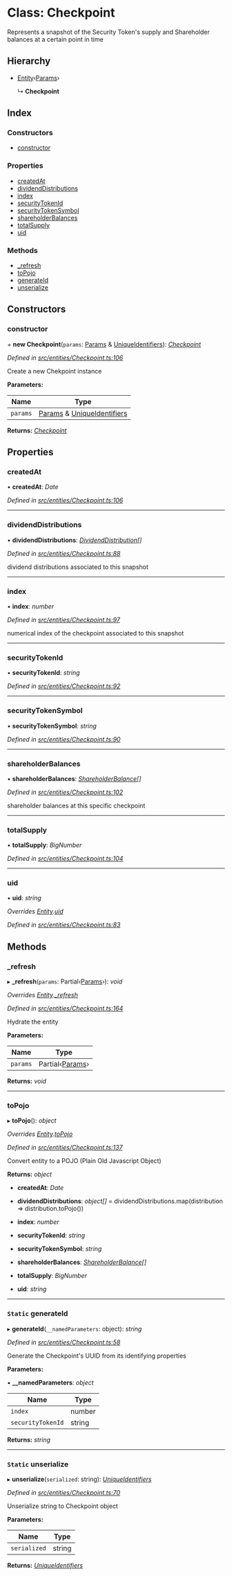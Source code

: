 # Class: Checkpoint

Represents a snapshot of the Security Token's supply and Shareholder balances at a certain point in time

## Hierarchy

- [Entity](_entities_entity_.entity.md)‹[Params](../interfaces/_entities_checkpoint_.params.md)›

  ↳ **Checkpoint**

## Index

### Constructors

- [constructor](_entities_checkpoint_.checkpoint.md#constructor)

### Properties

- [createdAt](_entities_checkpoint_.checkpoint.md#createdat)
- [dividendDistributions](_entities_checkpoint_.checkpoint.md#dividenddistributions)
- [index](_entities_checkpoint_.checkpoint.md#index)
- [securityTokenId](_entities_checkpoint_.checkpoint.md#securitytokenid)
- [securityTokenSymbol](_entities_checkpoint_.checkpoint.md#securitytokensymbol)
- [shareholderBalances](_entities_checkpoint_.checkpoint.md#shareholderbalances)
- [totalSupply](_entities_checkpoint_.checkpoint.md#totalsupply)
- [uid](_entities_checkpoint_.checkpoint.md#uid)

### Methods

- [\_refresh](_entities_checkpoint_.checkpoint.md#_refresh)
- [toPojo](_entities_checkpoint_.checkpoint.md#topojo)
- [generateId](_entities_checkpoint_.checkpoint.md#static-generateid)
- [unserialize](_entities_checkpoint_.checkpoint.md#static-unserialize)

## Constructors

### constructor

\+ **new Checkpoint**(`params`: [Params](../interfaces/_entities_checkpoint_.params.md) & [UniqueIdentifiers](../interfaces/_entities_checkpoint_.uniqueidentifiers.md)): _[Checkpoint](_entities_checkpoint_.checkpoint.md)_

_Defined in [src/entities/Checkpoint.ts:106](https://github.com/PolymathNetwork/polymath-sdk/blob/d34930f/src/entities/Checkpoint.ts#L106)_

Create a new Chekpoint instance

**Parameters:**

| Name     | Type                                                                                                                                    |
| -------- | --------------------------------------------------------------------------------------------------------------------------------------- |
| `params` | [Params](../interfaces/_entities_checkpoint_.params.md) & [UniqueIdentifiers](../interfaces/_entities_checkpoint_.uniqueidentifiers.md) |

**Returns:** _[Checkpoint](_entities_checkpoint_.checkpoint.md)_

## Properties

### createdAt

• **createdAt**: _Date_

_Defined in [src/entities/Checkpoint.ts:106](https://github.com/PolymathNetwork/polymath-sdk/blob/d34930f/src/entities/Checkpoint.ts#L106)_

---

### dividendDistributions

• **dividendDistributions**: _[DividendDistribution](_entities_dividenddistribution_.dividenddistribution.md)[]_

_Defined in [src/entities/Checkpoint.ts:88](https://github.com/PolymathNetwork/polymath-sdk/blob/d34930f/src/entities/Checkpoint.ts#L88)_

dividend distributions associated to this snapshot

---

### index

• **index**: _number_

_Defined in [src/entities/Checkpoint.ts:97](https://github.com/PolymathNetwork/polymath-sdk/blob/d34930f/src/entities/Checkpoint.ts#L97)_

numerical index of the checkpoint associated to this snapshot

---

### securityTokenId

• **securityTokenId**: _string_

_Defined in [src/entities/Checkpoint.ts:92](https://github.com/PolymathNetwork/polymath-sdk/blob/d34930f/src/entities/Checkpoint.ts#L92)_

---

### securityTokenSymbol

• **securityTokenSymbol**: _string_

_Defined in [src/entities/Checkpoint.ts:90](https://github.com/PolymathNetwork/polymath-sdk/blob/d34930f/src/entities/Checkpoint.ts#L90)_

---

### shareholderBalances

• **shareholderBalances**: _[ShareholderBalance](../interfaces/_types_index_.shareholderbalance.md)[]_

_Defined in [src/entities/Checkpoint.ts:102](https://github.com/PolymathNetwork/polymath-sdk/blob/d34930f/src/entities/Checkpoint.ts#L102)_

shareholder balances at this specific checkpoint

---

### totalSupply

• **totalSupply**: _BigNumber_

_Defined in [src/entities/Checkpoint.ts:104](https://github.com/PolymathNetwork/polymath-sdk/blob/d34930f/src/entities/Checkpoint.ts#L104)_

---

### uid

• **uid**: _string_

_Overrides [Entity](_entities_entity_.entity.md).[uid](_entities_entity_.entity.md#abstract-uid)_

_Defined in [src/entities/Checkpoint.ts:83](https://github.com/PolymathNetwork/polymath-sdk/blob/d34930f/src/entities/Checkpoint.ts#L83)_

## Methods

### \_refresh

▸ **\_refresh**(`params`: Partial‹[Params](../interfaces/_entities_checkpoint_.params.md)›): _void_

_Overrides [Entity](_entities_entity_.entity.md).[\_refresh](_entities_entity_.entity.md#abstract-_refresh)_

_Defined in [src/entities/Checkpoint.ts:164](https://github.com/PolymathNetwork/polymath-sdk/blob/d34930f/src/entities/Checkpoint.ts#L164)_

Hydrate the entity

**Parameters:**

| Name     | Type                                                             |
| -------- | ---------------------------------------------------------------- |
| `params` | Partial‹[Params](../interfaces/_entities_checkpoint_.params.md)› |

**Returns:** _void_

---

### toPojo

▸ **toPojo**(): _object_

_Overrides [Entity](_entities_entity_.entity.md).[toPojo](_entities_entity_.entity.md#abstract-topojo)_

_Defined in [src/entities/Checkpoint.ts:137](https://github.com/PolymathNetwork/polymath-sdk/blob/d34930f/src/entities/Checkpoint.ts#L137)_

Convert entity to a POJO (Plain Old Javascript Object)

**Returns:** _object_

- **createdAt**: _Date_

- **dividendDistributions**: _object[]_ = dividendDistributions.map(distribution => distribution.toPojo())

- **index**: _number_

- **securityTokenId**: _string_

- **securityTokenSymbol**: _string_

- **shareholderBalances**: _[ShareholderBalance](../interfaces/_types_index_.shareholderbalance.md)[]_

- **totalSupply**: _BigNumber_

- **uid**: _string_

---

### `Static` generateId

▸ **generateId**(`__namedParameters`: object): _string_

_Defined in [src/entities/Checkpoint.ts:58](https://github.com/PolymathNetwork/polymath-sdk/blob/d34930f/src/entities/Checkpoint.ts#L58)_

Generate the Checkpoint's UUID from its identifying properties

**Parameters:**

▪ **\_\_namedParameters**: _object_

| Name              | Type   |
| ----------------- | ------ |
| `index`           | number |
| `securityTokenId` | string |

**Returns:** _string_

---

### `Static` unserialize

▸ **unserialize**(`serialized`: string): _[UniqueIdentifiers](../interfaces/_entities_checkpoint_.uniqueidentifiers.md)_

_Defined in [src/entities/Checkpoint.ts:70](https://github.com/PolymathNetwork/polymath-sdk/blob/d34930f/src/entities/Checkpoint.ts#L70)_

Unserialize string to Checkpoint object

**Parameters:**

| Name         | Type   |
| ------------ | ------ |
| `serialized` | string |

**Returns:** _[UniqueIdentifiers](../interfaces/_entities_checkpoint_.uniqueidentifiers.md)_
